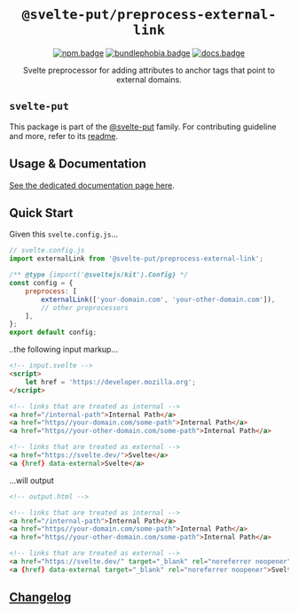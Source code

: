 <div align="center">

# `@svelte-put/preprocess-external-link`

[![npm.badge]][npm] [![bundlephobia.badge]][bundlephobia] [![docs.badge]][docs]

Svelte preprocessor for adding attributes to anchor tags that point to external domains.

</div>

## `svelte-put`

This package is part of the [@svelte-put][github.monorepo] family. For contributing guideline and more, refer to its [readme][github.monorepo].

## Usage & Documentation

[See the dedicated documentation page here][docs].

## Quick Start

Given this `svelte.config.js`...

```javascript
// svelte.config.js
import externalLink from '@svelte-put/preprocess-external-link';

/** @type {import('@sveltejs/kit').Config} */
const config = {
	preprocess: [
		externalLink(['your-domain.com', 'your-other-domain.com']),
		// other preprocessors
	],
};
export default config;
```

..the following input markup...

```html
<!-- input.svelte -->
<script>
	let href = 'https://developer.mozilla.org';
</script>

<!-- links that are treated as internal -->
<a href="/internal-path">Internal Path</a>
<a href="https//your-domain.com/some-path">Internal Path</a>
<a href="https//your-other-domain.com/some-path">Internal Path</a>

<!-- links that are treated as external -->
<a href="https://svelte.dev/">Svelte</a>
<a {href} data-external>Svelte</a>
```

...will output

```html
<!-- output.html -->

<!-- links that are treated as internal -->
<a href="/internal-path">Internal Path</a>
<a href="https//your-domain.com/some-path">Internal Path</a>
<a href="https//your-other-domain.com/some-path">Internal Path</a>

<!-- links that are treated as external -->
<a href="https://svelte.dev/" target="_blank" rel="noreferrer noopener">Svelte</a>
<a {href} data-external target="_blank" rel="noreferrer noopener">Svelte</a>
```

## [Changelog][github.changelog]

<!-- github specifics -->

[github.monorepo]: https://github.com/vnphanquang/svelte-put
[github.changelog]: https://github.com/vnphanquang/svelte-put/blob/main/packages/preprocess-external-link/CHANGELOG.md
[github.issues]: https://github.com/vnphanquang/svelte-put/issues?q=

<!-- heading badge -->

[npm.badge]: https://img.shields.io/npm/v/@svelte-put/preprocess-external-link
[npm]: https://www.npmjs.com/package/@svelte-put/preprocess-external-link
[bundlephobia.badge]: https://img.shields.io/bundlephobia/minzip/@svelte-put/preprocess-external-link?label=minzipped
[bundlephobia]: https://bundlephobia.com/package/@svelte-put/preprocess-external-link
[docs]: https://svelte-put.vnphanquang.com/docs/preprocess-external-link
[docs.badge]: https://img.shields.io/badge/-Docs%20Site-blue
